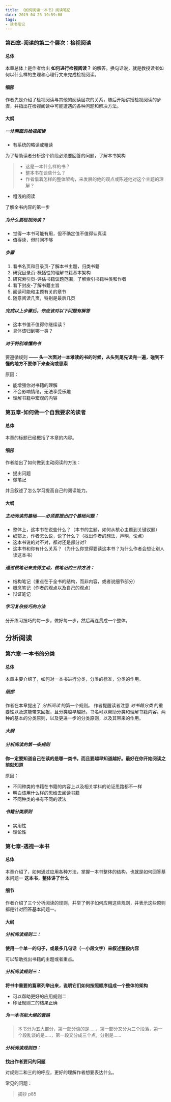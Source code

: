 ```yaml
---
title: 《如何阅读一本书》阅读笔记
date: 2019-04-23 19:59:00
tags:
- 读书笔记
---
```


### 第四章-阅读的第二个层次：检视阅读

#### 总体

本章总体上是作者给出 **如何进行检视阅读？** 的解答。换句话说，就是教授读者如何以什么样的生理和心理行文来完成检视阅读。

#### 细部

作者先是介绍了检视阅读与其他的阅读层次的关系，随后开始讲授检视阅读的步骤，并指出在检视阅读中可能遭遇的各种问题和解决方法。

#### 大纲

##### 一体两面的检视阅读

- 有系统的略读或粗读

为了帮助读者分析这个阶段必须要回答的问题，了解本书架构

> - 这是一本什么样的书？
> - 整本书在谈些什么？
> - 作者借着怎样的整体架构，来发展的他的观点或陈述他对这个主题的理解？

- 粗浅的阅读

了解全书内容的第一步

##### 为什么要检视阅读？

- 觉得一本书可能有用，但不确定值不值得认真读
- 值得读，但时间不够

##### 步骤

1. 看书名页和目录页-了解本书主题，归类书籍
2. 研究目录页-概括性的理解书籍基本架构
3. 研究索引页-评估书籍议题范围，了解索引书籍种类和作者
4. 看下封皮-了解书籍主旨
5. 阅读可能和主题有关的章节
6. 随意阅读几页，特别是最后几页

##### 完成以上步骤后，你应该对以下问题有解答

- 这本书值不值得你继续读？
- 具体该归到哪一类？

##### 对于特别难懂的书

要遵循规则 —— **头一次面对一本难读的书的时候，从头到尾先读完一遍，碰到不懂的地方不要停下来查询或思索**

原因： 
- 能增强你对书籍的理解
- 不会影响情绪，无法享受乐趣
- 理解书籍中宏观的内容

### 第五章-如何做一个自我要求的读者

#### 总体

本章的标题已经概括了本章的内容。

#### 细部

作者给出了如何做到主动阅读的方法：

- 提出问题
- 做笔记

并且叙述了怎么学习提高自己的阅读能力。

#### 大纲

##### 主动阅读的基础——必须要提出四个基础问题：

- 整体上，这本书在说些什么？（本书的主题，如何从核心主题到关键议题）
- 细部上，作者怎么说，说了什么？（找出作者的想法，声明，论点）
- 这本书说的对不对，都对还是部分对?
- 这本书和你有什么关系？（为什么你觉得要读这本书？为什么作者会想让别人读这本书）

##### 通过做笔记来变得主动，做笔记的三种方法：

- 结构笔记（重点在于全书的结构，而非内容，或者说细节部分）
- 概念笔记（作者的观点以及自己的观点）
- 辩证笔记

##### 学习复杂技巧的方法

分开练习技巧的每一步，做好每一步，然后再连贯成一个整体。

## 分析阅读

### 第六章-一本书的分类

#### 总体

本章主要介绍了，如何对一本书进行分类，分类的标准，分类的作用。

##### 细部

作者在本章提出了 *分析阅读* 的第一个规则。
作者提醒读者注意 *对书籍分类* 的重要性以及这能带来回报，且分类越早越好。书名可以帮助分类和理解书籍内容。两种的基本的分类原则，以及更进一步的分类原则，以及其带来的作用。

##### 大纲

##### 分析阅读的第一条规则

**你一定要知道自己在读的是哪一类书，而且要越早知道越好。最好在你开始阅读之前就知道**

原因：

- 不同种类的书籍在书籍的内容上以及相关学科的论证思路都不一样
- 明白该用什么样的思维去阅读书籍
- 不同种类的书有不同的读法

##### 书籍分类原则

- 实用性
- 理论性

### 第七章-透视一本书

#### 总体

本章介绍了，如何通过应用各种方法，掌握一本书整体的结构，也就是如何回答基本问题一 **这本书，整体讲了什么**

#### 细节

作者介绍了三个分析阅读的规则，并举了例子如何应用这些规则，并表示这些原则都是针对回答基本问题一。

#### 大纲

##### 分析阅读规则二：

**使用一个单一的句子，或最多几句话（一小段文字）来叙述整段内容**

可以帮助找出书籍的主题或者重点。

##### 分析阅读规则三：

**将书中重要的篇章列举出来，说明它们如何按照顺序组成一个整体的架构**

- 可以帮助更好的应用规则二
- 印证规则二的结果正确

##### 为一本书拟大纲的套路

> 本书分为五大部分，第一部分谈的是.....，第一部分又分为三个段落，第一个段乱谈的是.....，第一段又分成三个点，分别是......

##### 分析阅读规则四：

**找出作者要问的问题**

对规则二和三的的呼应，更好的理解作者想要表达什么。

常见的问题：

> 摘抄 p85
